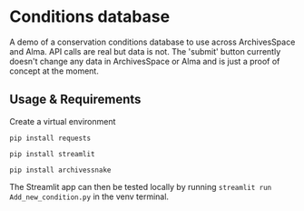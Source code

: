 # Conditions database

A demo of a conservation conditions database to use across ArchivesSpace and Alma. API calls are real but data is not. The 'submit' button currently doesn't change any data in ArchivesSpace or Alma and is just a proof of concept at the moment.

## Usage & Requirements

Create a virtual environment

`pip install requests`

`pip install streamlit`

`pip install archivessnake`

The Streamlit app can then be tested locally by running `streamlit run Add_new_condition.py` in the venv terminal.
